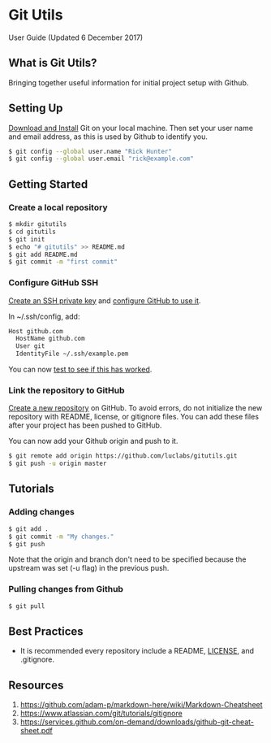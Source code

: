# Git Utils
User Guide (Updated 6 December 2017)

## What is Git Utils?
Bringing together useful information for initial project setup with Github.

## Setting Up
[Download and Install](https://git-scm.com/downloads) Git on your local machine. Then set your user name and email address, as this is used by Github to identify you.
```bash
$ git config --global user.name "Rick Hunter"
$ git config --global user.email "rick@example.com"
```

## Getting Started
### Create a local repository
```bash
$ mkdir gitutils
$ cd gitutils
$ git init
$ echo "# gitutils" >> README.md
$ git add README.md
$ git commit -m "first commit"
```
### Configure GitHub SSH
[Create an SSH private key](https://gist.github.com/colinstein/8e1a0b12465561d71e91#doing-it-the-hard-way) and [configure GitHub to use it](https://help.github.com/en/enterprise/2.15/user/articles/adding-a-new-ssh-key-to-your-github-account).

In ~/.ssh/config, add:
```bash
Host github.com
  HostName github.com
  User git
  IdentityFile ~/.ssh/example.pem
```
You can now [test to see if this has worked](https://help.github.com/en/github/authenticating-to-github/testing-your-ssh-connection).
### Link the repository to GitHub
[Create a new repository](https://help.github.com/articles/creating-a-new-repository/) on GitHub. To avoid errors, do not initialize the new repository with README, license, or gitignore files. You can add these files after your project has been pushed to GitHub.

You can now add your Github origin and push to it.
```bash
$ git remote add origin https://github.com/luclabs/gitutils.git
$ git push -u origin master
```

## Tutorials
### Adding changes
```bash
$ git add .
$ git commit -m "My changes."
$ git push
```
Note that the origin and branch don't need to be specified because the upstream was set (-u flag) in the previous push.

### Pulling changes from Github
```bash
$ git pull
```

## Best Practices
- It is recommended every repository include a README, [LICENSE](https://choosealicense.com/), and .gitignore.

## Resources
1. https://github.com/adam-p/markdown-here/wiki/Markdown-Cheatsheet
2. https://www.atlassian.com/git/tutorials/gitignore
3. https://services.github.com/on-demand/downloads/github-git-cheat-sheet.pdf
